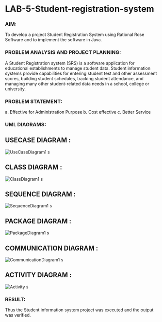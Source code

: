 # LAB-5-Student-registration-system
### AIM:
To develop a project Student Registration System using Rational Rose Software and to
implement the software in Java.
### PROBLEM ANALYSIS AND PROJECT PLANNING:
A Student Registration system (SRS) is a software application for educational
establishments to manage student data. Student information systems provide capabilities for
entering student test and other assessment scores, building student schedules, tracking student
attendance, and managing many other student-related data needs in a school, college or
university.
### PROBLEM STATEMENT:
a. Effective for Administration Purpose
b. Cost effective
c. Better Service
### UML DIAGRAMS:
## USECASE DIAGRAM :
![UseCaseDiagram1 s](https://github.com/user-attachments/assets/8fc4add0-2a21-4bce-9bf8-b6b97e333d83)
## CLASS DIAGRAM :
![ClassDiagram1 s](https://github.com/user-attachments/assets/fe05a41b-2d5f-4501-b09f-d6e3247431c3)
## SEQUENCE DIAGRAM :
![SequenceDiagram1 s](https://github.com/user-attachments/assets/7d94e7cc-9bfd-412c-aa7f-13ebb55707e4)
## PACKAGE DIAGRAM :
![PackageDiagram1 s](https://github.com/user-attachments/assets/76b559db-809b-4055-bee6-ddffe4fb5fe0)
## COMMUNICATION DIAGRAM :
![CommunicationDiagram1 s](https://github.com/user-attachments/assets/aa840790-b551-468f-accd-8cfdb6cf12af)
## ACTIVITY DIAGRAM :
![Activity s](https://github.com/user-attachments/assets/248e9654-dfdd-47f8-a781-bf75db3d97f7)





### RESULT:
Thus the Student information system project was executed and the output was
verified.
